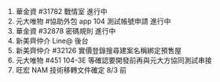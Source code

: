 1. 華金資 #31782 戰情室 進行中
2. 元大唯物 #協助外包 app 104 測試帳號申請 進行中
3. 華金資 #32878 密碼規則 進行中
4. 新美齊仲介 Line@ 後台
5. 新美齊仲介 #32126 實價登錄搜尋建案名稱綁定預售屋
6. 元大唯物 #451 104-3E 等確認要開發前再與元大方協同測試串接
7. 旺宏 NAM 技術移轉文件確定 8/3 前

